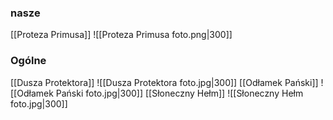 ### nasze
[[Proteza Primusa]]
![[Proteza Primusa foto.png|300]]

### Ogólne
[[Dusza Protektora]]
![[Dusza Protektora foto.jpg|300]]
[[Odłamek Pański]]
![[Odłamek Pański foto.jpg|300]]
[[Słoneczny Hełm]]
![[Słoneczny Hełm foto.jpg|300]]